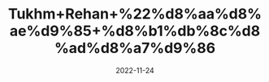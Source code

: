 ---
title: 'Tukhm+Rehan+%22%d8%aa%d8%ae%d9%85+%d8%b1%db%8c%d8%ad%d8%a7%d9%86'
date: '2022-11-24' 
metatag: '' 
inventory: '0' 
draft: false 
# meta description 
shortDescripton: 'Ocimum+Basil+Seeds%22+It+reduces+Body+Heat+and+treats+Acidity+and+Heartburn.'
description: 'Seed+%d8%aa%d8%ae%d9%85++%d8%a8%db%8c%d8%ac'
longdescription: ''
tags: ''
brand: ''
subCategory: ''
unit: '50 gm-Pk'
sellCount: '0'
featured: False
# product Price
price: '70.0'
# Product Short Description
shortDescription: 'Ocimum+Basil+Seeds%22+It+reduces+Body+Heat+and+treats+Acidity+and+Heartburn.'
productID: 'CC06054D-982A-ED11-9968-005056B3A416'
type: 'products'
category: 'Seed+%d8%aa%d8%ae%d9%85++%d8%a8%db%8c%d8%ac' 
thumnailproduct: 'https://eraconnect.blob.core.windows.net/product-images/aminsaddiquidawakhana/CC06054D-982A-ED11-9968-005056B3A416.webp' 
images:
  - image: 'https://eraconnect.blob.core.windows.net/product-images/aminsaddiquidawakhana/CC06054D-982A-ED11-9968-005056B3A416.webp'  
Variants:
---